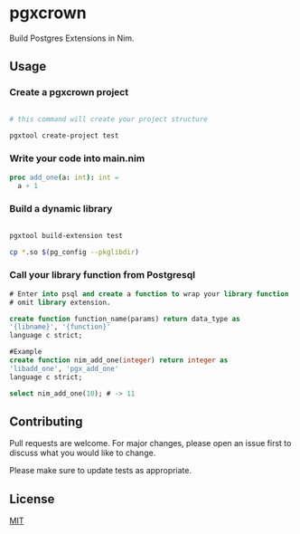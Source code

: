 # pgxcrown

Build Postgres Extensions in Nim.

## Usage

### Create a pgxcrown project

```bash

# this command will create your project structure

pgxtool create-project test

```

### Write your code into main.nim
```nim
proc add_one(a: int): int =
  a + 1

```
### Build a dynamic library
```bash

pgxtool build-extension test

cp *.so $(pg_config --pkglibdir)
```

### Call your library function from Postgresql
```sql
# Enter into psql and create a function to wrap your library function
# omit library extension.

create function function_name(params) return data_type as
'{libname}', '{function}'
language c strict;

#Example
create function nim_add_one(integer) return integer as
'libadd_one', 'pgx_add_one'
language c strict;

select nim_add_one(10); # -> 11

```

## Contributing
Pull requests are welcome. For major changes, please open an issue first to discuss what you would like to change.

Please make sure to update tests as appropriate.

## License
[MIT](https://choosealicense.com/licenses/mit/)
